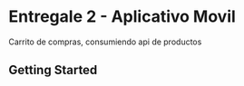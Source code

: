 # Entregale 2 - Aplicativo Movil

Carrito de compras, consumiendo api de productos

## Getting Started

